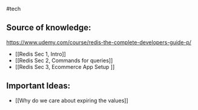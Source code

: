 #tech 

## Source of knowledge: 
https://www.udemy.com/course/redis-the-complete-developers-guide-p/

- [[Redis Sec 1,  Intro]]
- [[Redis Sec 2,  Commands for queries]]
- [[Redis Sec 3, Ecommerce App Setup  ]]


## Important Ideas:
- [[Why do we care about expiring the values]]